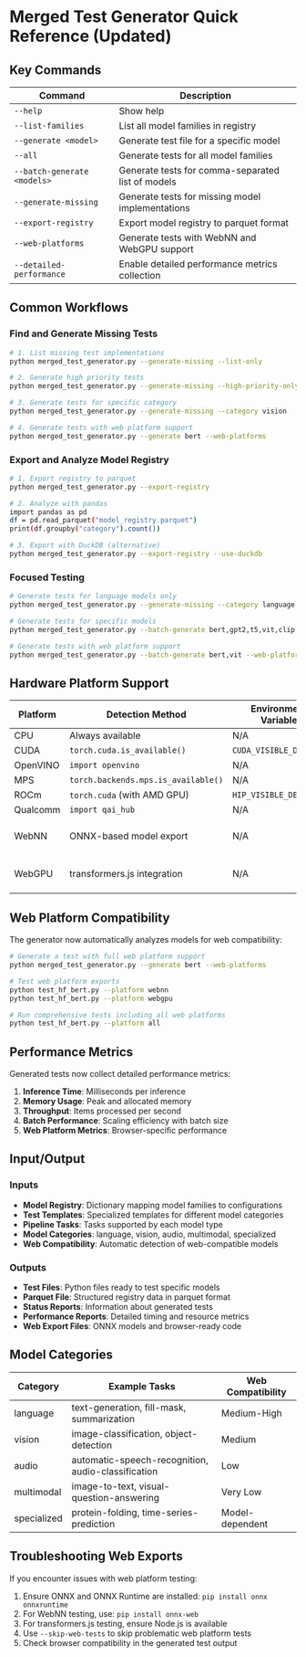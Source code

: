 # Merged Test Generator Quick Reference (Updated)

## Key Commands

| Command | Description |
|---------|-------------|
| `--help` | Show help |
| `--list-families` | List all model families in registry |
| `--generate <model>` | Generate test file for a specific model |
| `--all` | Generate tests for all model families |
| `--batch-generate <models>` | Generate tests for comma-separated list of models |
| `--generate-missing` | Generate tests for missing model implementations |
| `--export-registry` | Export model registry to parquet format |
| `--web-platforms` | Generate tests with WebNN and WebGPU support |
| `--detailed-performance` | Enable detailed performance metrics collection |

## Common Workflows

### Find and Generate Missing Tests

```bash
# 1. List missing test implementations
python merged_test_generator.py --generate-missing --list-only

# 2. Generate high priority tests
python merged_test_generator.py --generate-missing --high-priority-only

# 3. Generate tests for specific category
python merged_test_generator.py --generate-missing --category vision

# 4. Generate tests with web platform support
python merged_test_generator.py --generate bert --web-platforms
```

### Export and Analyze Model Registry

```bash
# 1. Export registry to parquet
python merged_test_generator.py --export-registry

# 2. Analyze with pandas
import pandas as pd
df = pd.read_parquet("model_registry.parquet")
print(df.groupby("category").count())

# 3. Export with DuckDB (alternative)
python merged_test_generator.py --export-registry --use-duckdb
```

### Focused Testing

```bash
# Generate tests for language models only
python merged_test_generator.py --generate-missing --category language --limit 5

# Generate tests for specific models
python merged_test_generator.py --batch-generate bert,gpt2,t5,vit,clip

# Generate tests with web platform support
python merged_test_generator.py --batch-generate bert,vit --web-platforms
```

## Hardware Platform Support

| Platform | Detection Method | Environment Variable | Web Export |
|----------|------------------|---------------------|------------|
| CPU | Always available | N/A | N/A |
| CUDA | `torch.cuda.is_available()` | `CUDA_VISIBLE_DEVICES` | N/A |
| OpenVINO | `import openvino` | N/A | N/A |
| MPS | `torch.backends.mps.is_available()` | N/A | N/A |
| ROCm | `torch.cuda` (with AMD GPU) | `HIP_VISIBLE_DEVICES` | N/A |
| Qualcomm | `import qai_hub` | N/A | N/A |
| WebNN | ONNX-based model export | N/A | Yes (ONNX → WebNN) |
| WebGPU | transformers.js integration | N/A | Yes (ONNX → WebGPU) |

## Web Platform Compatibility

The generator now automatically analyzes models for web compatibility:

```bash
# Generate a test with full web platform support
python merged_test_generator.py --generate bert --web-platforms

# Test web platform exports
python test_hf_bert.py --platform webnn 
python test_hf_bert.py --platform webgpu

# Run comprehensive tests including all web platforms
python test_hf_bert.py --platform all
```

## Performance Metrics

Generated tests now collect detailed performance metrics:

1. **Inference Time**: Milliseconds per inference
2. **Memory Usage**: Peak and allocated memory
3. **Throughput**: Items processed per second
4. **Batch Performance**: Scaling efficiency with batch size
5. **Web Platform Metrics**: Browser-specific performance

## Input/Output

### Inputs

- **Model Registry**: Dictionary mapping model families to configurations
- **Test Templates**: Specialized templates for different model categories
- **Pipeline Tasks**: Tasks supported by each model type
- **Model Categories**: language, vision, audio, multimodal, specialized
- **Web Compatibility**: Automatic detection of web-compatible models

### Outputs

- **Test Files**: Python files ready to test specific models
- **Parquet File**: Structured registry data in parquet format 
- **Status Reports**: Information about generated tests
- **Performance Reports**: Detailed timing and resource metrics
- **Web Export Files**: ONNX models and browser-ready code

## Model Categories

| Category | Example Tasks | Web Compatibility |
|----------|---------------|------------------|
| language | text-generation, fill-mask, summarization | Medium-High |
| vision | image-classification, object-detection | Medium |
| audio | automatic-speech-recognition, audio-classification | Low |
| multimodal | image-to-text, visual-question-answering | Very Low |
| specialized | protein-folding, time-series-prediction | Model-dependent |

## Troubleshooting Web Exports

If you encounter issues with web platform testing:

1. Ensure ONNX and ONNX Runtime are installed: `pip install onnx onnxruntime`
2. For WebNN testing, use: `pip install onnx-web`
3. For transformers.js testing, ensure Node.js is available
4. Use `--skip-web-tests` to skip problematic web platform tests
5. Check browser compatibility in the generated test output